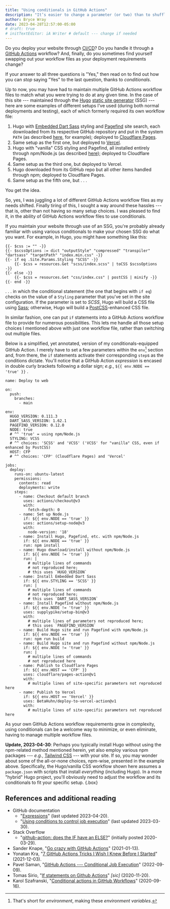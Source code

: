 ```yaml
---
title: "Using conditionals in GitHub Actions"
description: "It’s easier to change a parameter (or two) than to shuffle among multiple files."
author: Bryce Wray
date: 2023-04-28T12:57:00-05:00
# draft: true
# initTextEditor: iA Writer # default --- change if needed
---
```


Do you deploy your website through [CI/CD](https://www.infoworld.com/article/3271126/what-is-cicd-continuous-integration-and-continuous-delivery-explained.html)? Do you handle it through a [GitHub Actions](https://github.com/features/actions) workflow? And, finally, do you sometimes find yourself swapping out your workflow files as your deployment requirements change?

If your answer to all three questions is "Yes," then read on to find out how you can *stop* saying "Yes" to the last question, thanks to *conditionals*.

<!--more-->

Up to now, you may have had to maintain multiple GitHub Actions workflow files to match what you were trying to do at any given time. In the case of this site --- maintained through the [Hugo](https://gohugo.io) [static site generator](https://jamstack.org/generators) (SSG) --- here are some examples of different setups I've used (during both normal deployments and testing), each of which formerly required its own workflow file:

1. Hugo with [Embedded Dart Sass](https://github.com/sass/dart-sass-embedded/) styling and [Pagefind](https://pagefind.app) site search, each downloaded from its respective GitHub repository and put in the system `PATH` (as described [here](https://www.brycewray.com/posts/2022/05/using-dart-sass-hugo-github-actions-edition/), for example); deployed to [Cloudflare Pages](https://pages.cloudflare.com).
2. Same setup as the first one, but deployed to [Vercel](https://vercel.com).
3. Hugo with "vanilla" CSS styling and Pagefind, all installed entirely through npm/Node.js (as described [here](https://www.brycewray.com/posts/2023/02/hugo-via-npm/)); deployed to Cloudflare Pages.
4. Same setup as the third one, but deployed to Vercel.
5. Hugo downloaded from its GitHub repo but all other items handled through npm; deployed to Cloudflare Pages.
6. Same setup as the fifth one, but . . .

You get the idea.

So, yes, I was juggling a lot of different GitHub Actions workflow files as my needs shifted. Finally tiring of this, I sought a way around these hassles --- that is, other than not having so many setup choices. I was pleased to find it, in the ability of GitHub Actions workflow files to use conditionals.

If you maintain your website through use of an SSG, you're probably already familiar with using various conditionals to make your chosen SSG do what you want. For example, in Hugo, you might have something like this:

```go-html-template{bigdiv=true}
{{- $css := "" -}}
{{- $scssOptions := dict "outputStyle" "compressed" "transpiler" "dartsass" "targetPath" "index.min.css" -}}
{{- if eq .Site.Params.Styling "SCSS" -}}
	{{- $css = resources.Get "scss/index.scss" | toCSS $scssOptions -}}
{{- else -}}
	{{- $css = resources.Get "css/index.css" | postCSS | minify -}}
{{- end -}}
```

. . . in which the conditional statement (the one that begins with `if eq`) checks on the value of a `Styling` parameter that you've set in the site configuration. If the parameter is set to *SCSS*, Hugo will build a CSS file using [Sass](https://sass-lang.com); otherwise, Hugo will build a [PostCSS](https://postcss.org)-enhanced CSS file.

In similar fashion, one can put `if` statements into a GitHub Actions workflow file to provide for numerous possibilities. This lets me handle all those setup choices I mentioned above with just one workflow file, rather than switching out multiple files.

Below is a simplified, yet annotated, version of my conditionals-equipped GitHub Action. I merely have to set a few parameters within the `env`[^env] section and, from there, the `if` statements activate their corresponding `step`s as the conditions dictate. You'll notice that a GitHub Action *expression* is encased in double curly brackets following a dollar sign; *e.g.*, `${{ env.NODE == 'true' }}` .

[^env]: That's short for *environment*, making these *environment variables*.

```yaml{bigdiv=true}
name: Deploy to web

on:
  push:
    branches:
      - main

env:
  HUGO_VERSION: 0.111.3
  DART_SASS_VERSION: 1.62.1
  PAGEFIND_VERSION: 0.12.0
  NODE: true
  # ^^ 'true' = using npm/Node.js
  STYLING: VCSS
  # ^^ choices: 'SCSS' and 'VCSS' ('VCSS' for "vanilla" CSS, even if enhanced by PostCSS)
  HOST: CFP
  # ^^ choices: 'CFP' (Cloudflare Pages) and 'Vercel'

jobs:
  deploy:
    runs-on: ubuntu-latest
    permissions:
      contents: read
      deployments: write
    steps:
      - name: Checkout default branch
        uses: actions/checkout@v3
        with:
          fetch-depth: 0
      - name: Set up Node.js
        if: ${{ env.NODE == 'true' }}
        uses: actions/setup-node@v3
        with:
          node-version: '18'
      - name: Install Hugo, Pagefind, etc. with npm/Node.js
        if: ${{ env.NODE == 'true' }}
        run: npm install
      - name: Hugo download/install without npm/Node.js
        if: ${{ env.NODE != 'true' }}
        run: |
          # multiple lines of commands
          # not reproduced here;
          # this uses `HUGO_VERSION`
      - name: Install Embedded Dart Sass
        if: ${{ env.STYLING == 'SCSS' }}
        run: |
          # multiple lines of commands
          # not reproduced here;
          # this uses `DART_SASS_VERSION`
      - name: Install Pagefind without npm/Node.js
        if: ${{ env.NODE != 'true' }}
        uses: supplypike/setup-bin@v3
        with:
          # multiple lines of parameters not reproduced here;
          # this uses `PAGEFIND_VERSION`
      - name: Build Hugo site and run Pagefind with npm/Node.js
        if: ${{ env.NODE == 'true' }}
        run: npm run build
      - name: Build Hugo site and run Pagefind without npm/Node.js
        if: ${{ env.NODE != 'true' }}
        run: |
          # multiple lines of commands
          # not reproduced here
      - name: Publish to Cloudflare Pages
        if: ${{ env.HOST == 'CFP' }}
        uses: cloudflare/pages-action@v1
        with:
          # multiple lines of site-specific parameters not reproduced here
      - name: Publish to Vercel
        if: ${{ env.HOST == 'Vercel' }}
        uses: BetaHuhn/deploy-to-vercel-action@v1
        with:
          # multiple lines of site-specific parameters not reproduced here
```

As your own GitHub Actions workflow requirements grow in complexity, using conditionals can be a welcome way to minimize, or even eliminate, having to manage multiple workflow files.

**Update, 2023-04-30**: Perhaps you typically install Hugo without using the npm-related method mentioned herein, yet also employ various npm packages --- *e.g.*, [Tailwind CSS](https://tailwindcss.com) --- with your site. If so, you may wonder about some of the all-or-none choices, npm-wise, presented in the example above. Specifically, the Hugo/vanilla CSS workflow shown here assumes a `package.json` with scripts that install *everything* (including Hugo). In a more "hybrid" Hugo project, you'll obviously need to adjust the workflow and its conditionals to fit your specific setup.
{.box}

## References and additional reading

- GitHub documentation
	- "[Expressions](https://docs.github.com/en/actions/learn-github-actions/expressions)" (last updated <span class="nobrk">2023-04-20</span>).
	- "[Using conditions to control job execution](https://docs.github.com/en/actions/using-jobs/using-conditions-to-control-job-execution)" (last updated <span class="nobrk">2023-03-30</span>).
- Stack Overflow
	- "[github-action: does the IF have an ELSE?](https://stackoverflow.com/questions/60916931/github-action-does-the-if-have-an-else)" (initially posted <span class="nobrk">2020-03-29).
- Sander Knape, "[Go crazy with GitHub Actions](https://sanderknape.com/2021/01/go-crazy-github-actions/)" (<span class="nobrk">2021-01-13</span>).
- Yonatan Kra, "[7 GitHub Actions Tricks I Wish I Knew Before I Started](https://yonatankra.com/7-github-actions-tricks-i-wish-i-knew-before-i-started/)" (<span class="nobrk">2021-12-03</span>).
- Pavel Saman, "[GitHub Actions --- Conditional Job Execution](https://samanpavel.medium.com/github-actions-conditional-job-execution-e6aa363d2867)" (<span class="nobrk">2022-09-09</span>).
- Tomas Sirio, "[If statements on Github Actions](https://dev.to/tomassirio/if-statements-on-github-actions-545d)" *[sic]* (<span class="nobrk">2020-11-20</span>).
- Karol Szafranski, "[Conditional actions in GitHub Workflows](https://tabris.com/conditional-actions-in-github-workflows/)" (<span class="nobrk">2020-09-16</span>).
